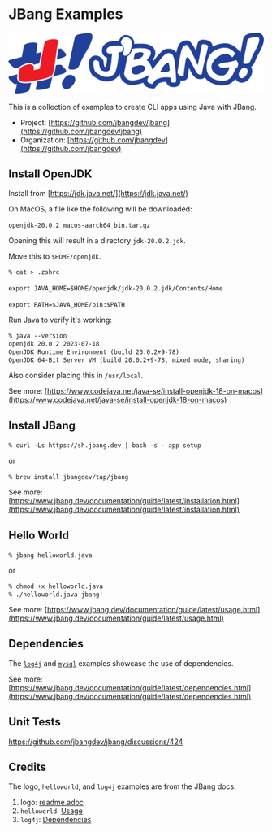 # JBang Examples

![](jbang_logo.svg)

This is a collection of examples to create CLI apps using Java with JBang.

* Project: [https://github.com/jbangdev/jbang](https://github.com/jbangdev/jbang)
* Organization: [https://github.com/jbangdev](https://github.com/jbangdev)

## Install OpenJDK

Install from [https://jdk.java.net/](https://jdk.java.net/)

On MacOS, a file like the following will be downloaded:

`openjdk-20.0.2_macos-aarch64_bin.tar.gz`

Opening this will result in a directory `jdk-20.0.2.jdk`.

Move this to `$HOME/openjdk`.

```
% cat > .zshrc

export JAVA_HOME=$HOME/openjdk/jdk-20.0.2.jdk/Contents/Home

export PATH=$JAVA_HOME/bin:$PATH
```

Run Java to verify it's working:

```
% java --version
openjdk 20.0.2 2023-07-18
OpenJDK Runtime Environment (build 20.0.2+9-78)
OpenJDK 64-Bit Server VM (build 20.0.2+9-78, mixed mode, sharing)
```

Also consider placing this in `/usr/local`.

See more: [https://www.codejava.net/java-se/install-openjdk-18-on-macos](https://www.codejava.net/java-se/install-openjdk-18-on-macos)

## Install JBang

`% curl -Ls https://sh.jbang.dev | bash -s - app setup`

or

`% brew install jbangdev/tap/jbang`

See more: [https://www.jbang.dev/documentation/guide/latest/installation.html](https://www.jbang.dev/documentation/guide/latest/installation.html)

## Hello World

`% jbang helloworld.java`

or

```
% chmod +x helloworld.java
% ./helloworld.java jbang!
```

See more: [https://www.jbang.dev/documentation/guide/latest/usage.html](https://www.jbang.dev/documentation/guide/latest/usage.html)

## Dependencies

The [`log4j`](log4j) and [`mysql`](mysql) examples showcase the use of dependencies.

See more: [https://www.jbang.dev/documentation/guide/latest/dependencies.html](https://www.jbang.dev/documentation/guide/latest/dependencies.html)

## Unit Tests

https://github.com/jbangdev/jbang/discussions/424

## Credits

The logo, `helloworld`, and `log4j` examples are from the JBang docs:

1. logo: [readme.adoc](https://github.com/jbangdev/jbang)
1. `helloworld`: [Usage](https://www.jbang.dev/documentation/guide/latest/usage.html)
1. `log4j`: [Dependencies](https://www.jbang.dev/documentation/guide/latest/dependencies.html)